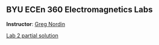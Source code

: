 BYU ECEn 360 Electromagnetics Labs
-----------

**Instructor**: [Greg Nordin](http://www.ee.byu.edu/faculty/nordin/)

[Lab 2 partial solution](https://cdn.rawgit.com/gregnordin/ECEn360_Labs/fcd165d0/Lab%202/170125_lab2_calcs.html)